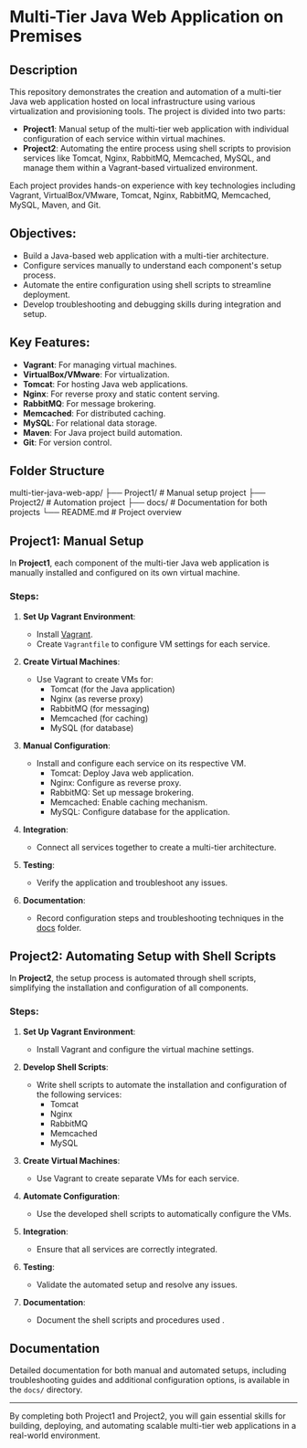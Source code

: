 # Multi-Tier Java Web Application on Premises

## Description
This repository demonstrates the creation and automation of a multi-tier Java web application hosted on local infrastructure using various virtualization and provisioning tools. The project is divided into two parts:

- **Project1**: Manual setup of the multi-tier web application with individual configuration of each service within virtual machines.
- **Project2**: Automating the entire process using shell scripts to provision services like Tomcat, Nginx, RabbitMQ, Memcached, MySQL, and manage them within a Vagrant-based virtualized environment.

Each project provides hands-on experience with key technologies including Vagrant, VirtualBox/VMware, Tomcat, Nginx, RabbitMQ, Memcached, MySQL, Maven, and Git.

## Objectives:
- Build a Java-based web application with a multi-tier architecture.
- Configure services manually to understand each component's setup process.
- Automate the entire configuration using shell scripts to streamline deployment.
- Develop troubleshooting and debugging skills during integration and setup.

## Key Features:
- **Vagrant**: For managing virtual machines.
- **VirtualBox/VMware**: For virtualization.
- **Tomcat**: For hosting Java web applications.
- **Nginx**: For reverse proxy and static content serving.
- **RabbitMQ**: For message brokering.
- **Memcached**: For distributed caching.
- **MySQL**: For relational data storage.
- **Maven**: For Java project build automation.
- **Git**: For version control.

## Folder Structure
multi-tier-java-web-app/ ├── Project1/ # Manual setup project ├── Project2/ # Automation project ├── docs/ # Documentation for both projects └── README.md # Project overview


## Project1: Manual Setup
In **Project1**, each component of the multi-tier Java web application is manually installed and configured on its own virtual machine.

### Steps:
1. **Set Up Vagrant Environment**: 
   - Install [Vagrant](https://www.vagrantup.com/).
   - Create `Vagrantfile` to configure VM settings for each service.
   
2. **Create Virtual Machines**:
   - Use Vagrant to create VMs for:
     - Tomcat (for the Java application)
     - Nginx (as reverse proxy)
     - RabbitMQ (for messaging)
     - Memcached (for caching)
     - MySQL (for database)

3. **Manual Configuration**:
   - Install and configure each service on its respective VM.
     - Tomcat: Deploy Java web application.
     - Nginx: Configure as reverse proxy.
     - RabbitMQ: Set up message brokering.
     - Memcached: Enable caching mechanism.
     - MySQL: Configure database for the application.
   
4. **Integration**:
   - Connect all services together to create a multi-tier architecture.

5. **Testing**:
   - Verify the application and troubleshoot any issues.

6. **Documentation**:
   - Record configuration steps and troubleshooting techniques in the [docs](./docs) folder.

## Project2: Automating Setup with Shell Scripts
In **Project2**, the setup process is automated through shell scripts, simplifying the installation and configuration of all components.

### Steps:
1. **Set Up Vagrant Environment**: 
   - Install Vagrant and configure the virtual machine settings.

2. **Develop Shell Scripts**:
   - Write shell scripts to automate the installation and configuration of the following services:
     - Tomcat
     - Nginx
     - RabbitMQ
     - Memcached
     - MySQL

3. **Create Virtual Machines**:
   - Use Vagrant to create separate VMs for each service.

4. **Automate Configuration**:
   - Use the developed shell scripts to automatically configure the VMs.

5. **Integration**:
   - Ensure that all services are correctly integrated.

6. **Testing**:
   - Validate the automated setup and resolve any issues.

7. **Documentation**:
   - Document the shell scripts and procedures used .

## Documentation
Detailed documentation for both manual and automated setups, including troubleshooting guides and additional configuration options, is available in the `docs/` directory.

---

By completing both Project1 and Project2, you will gain essential skills for building, deploying, and automating scalable multi-tier web applications in a real-world environment.
